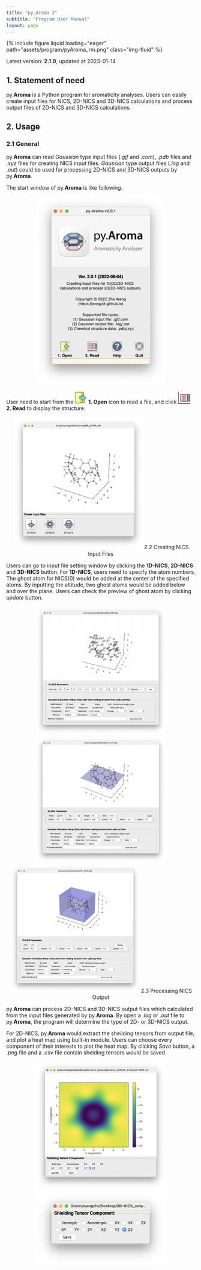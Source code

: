 ```yaml
---
title: "py.Aroma 2"
subtitle: "Program User Manual"
layout: page
---
```


<div class="col-sm mt-3 mt-md-0">
    {% include figure.liquid loading="eager" path="assets/program/pyAroma_rm.png" class="img-fluid" %}
</div>

Latest version: **2.1.0**, updated at 2023-01-14

## 1. Statement of need

py.**Aroma** is a Python program for aromaticity analyses. Users can easily create input files for NICS, 2D-NICS and 3D-NICS calculations and process output files of 2D-NICS and 3D-NICS calculations.

## 2. Usage

### 2.1 General

py.**Aroma** can read *Gaussian* type input files (.*gjf* and .*com*), .*pdb* files and .*xyz* files for creating 
NICS input files. *Gaussian* type output files (.*log* and .*out*) could be used for processing 2D-NICS and 3D-NICS outputs by py.**Aroma**.

The start window of py.**Aroma** is like following.

<p align="center">
<img alt="pyaroma_win" src="/assets/pyAroma/fig_1.png" style="width:350px;">
</p>

User need to start from the ![](/assets/pyAroma/open_icon.png) **1. Open** icon to read a file, and click ![](/assets/pyAroma/read_icon.png) **2. Read** to display the structure.

<p align="center">
<img alt="pyaroma_win" src="/assets/pyAroma/fig_2.png" style="width:350px;>
</p>

### 2.2 Creating NICS Input Files

Users can go to input file setting window by clicking the **1D-NICS**, **2D-NICS** and **3D-NICS** button.
For **1D-NICS**, users need to specify the atom numbers. The ghost atom for NICS(0) would be added at the center 
of the specified atoms. By inputting the altitude, two ghost atoms would be added below and over the plane.
Users can check the preview of ghost atom by clicking *update* button.

<p align="center">
<img alt="pyaroma_win" src="/assets/pyAroma/fig_3.png" style="width:350px;>
</p>

For the geometries inputted by .*pdb* and .*xyz* files, users can set the *Gaussian* calculation keywords in the 
**Gaussian Calculation Setup** part. Click *Save Input File* will save the input files to the same dictionary of geometries inputs. 
Reading geometries from .*gjf* or .*com* files, the **Gaussian Calculation Setup** part is useless, 
the new generated input file will read keywords from the original input files. 

For 2D-NICS, users need to specify the plane (XY, XZ or YZ), range, grid space and altitude. Users can also preview the 
position of ghost atoms by clicking the *update* button.

<p align="center">
<img alt="pyaroma_win" src="/assets/pyAroma/fig_4.png" style="width:350px;>
</p>

For 3D-NICS, users need to specify the range and grid spacee. Users can preview the 
cube of ghost atoms by clicking the *update* button.

<p align="center">
<img alt="pyaroma_win" src="/assets/pyAroma/fig_5.png" style="width:350px;>
</p>

### 2.3 Processing NICS Output

py.**Aroma** can process 2D-NICS and 3D-NICS output files which calculated from the input files generated by py.**Aroma**.
By open a .*log* or .*out* file to py.**Aroma**, the program will determine the type of 2D- or 3D-NICS output.

For 2D-NICS, py.**Aroma** would extract the sheilding tensors from output file, and plot a heat map using built-in module. 
Users can choose every component of their interests to plot the heat map. By clicking *Save* button, a .*png* file and a .*csv* 
file contain shelding tensors would be saved.

<p align="center">
<img alt="pyaroma_win" src="/assets/pyAroma/fig_6.png" style="width:350px;>
</p>

Similar to 2D-NICS, 3D-NICS output could also be processed by py.**Aroma**. User can also choose the component and save the 
sheilding tensors to a .*cub* file. The .*cub* file could be visuallized by *GaussView*, *VMD*, *ChimeraX*, etc.

<p align="center">
<img alt="pyaroma_win" src="/assets/pyAroma/fig_7.png" style="width:350px;">
</p>
